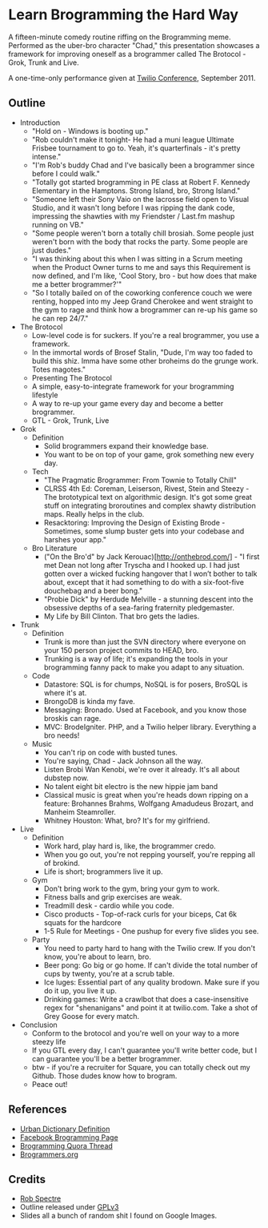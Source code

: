 Learn Brogramming the Hard Way
=====================================

A fifteen-minute comedy routine riffing on the Brogramming meme.  Performed as the uber-bro character "Chad," this presentation showcases a framework for improving oneself as a brogrammer called The Brotocol - Grok, Trunk and Live.

A one-time-only performance given at [Twilio Conference](http://www.twilio.com/conference), September 2011.  


Outline
---------------------------------

- Introduction
    - "Hold on - Windows is booting up."
    - "Rob couldn't make it tonight- He had a muni league Ultimate Frisbee tournament to go to.  Yeah, it's quarterfinals - it's pretty intense."
    - "I'm Rob's buddy Chad and I've basically been a brogrammer since before I could walk."
    - "Totally got started brogramming in PE class at Robert F. Kennedy Elementary in the Hamptons. Strong Island, bro, Strong Island."
    - "Someone left their Sony Vaio on the lacrosse field open to Visual Studio, and it wasn't long before I was ripping the dank code, impressing the shawties with my Friendster / Last.fm mashup running on VB."
    - "Some people weren't born a totally chill brosiah.  Some people just weren't born with the body that rocks the party.  Some people are just dudes."
    - "I was thinking about this when I was sitting in a Scrum meeting when the Product Owner turns to me and says this Requirement is now defined, and I'm like, 'Cool Story, bro - but how does that make me a better brogrammer?'"
    - "So I totally bailed on of the coworking conference couch we were renting, hopped into my Jeep Grand Cherokee and went straight to the gym to rage and think how a brogrammer can re-up his game so he can rep 24/7."    
- The Brotocol
    - Low-level code is for suckers.  If you're a real brogrammer, you use a framework.
    - In the immortal words of Brosef Stalin, "Dude, I'm way too faded to build this shiz. Imma have some other broheims do the grunge work. Totes magotes."
    - Presenting The Brotocol
    - A simple, easy-to-integrate framework for your brogramming lifestyle
    - A way to re-up your game every day and become a better brogrammer.
    - GTL - Grok, Trunk, Live 
- Grok
    - Definition
        - Solid brogrammers expand their knowledge base.
        - You want to be on top of your game, grok something new every day.
    - Tech
        - "The Pragmatic Brogrammer: From Townie to Totally Chill"
        - CLRSS 4th Ed: Coreman, Leiserson, Rivest, Stein and Steezy - The brototypical text on algorithmic design.  It's got some great stuff on integrating broroutines and complex shawty distribution maps.  Really helps in the club.
        - Resacktoring: Improving the Design of Existing Brode - Sometimes, some slump buster gets into your codebase and harshes your app."  
    - Bro Literature
	    - ("On the Bro'd" by Jack Kerouac)[http://onthebrod.com/] - "I first met Dean not long after Tryscha and I hooked up. I had just gotten over a wicked fucking hangover that I won’t bother to talk about, except that it had something to do with a six-foot-five douchebag and a beer bong."
	    - "Probie Dick" by Herdude Melville - a stunning descent into the obsessive depths of a sea-faring fraternity pledgemaster.
	    - My Life by Bill Clinton.  That bro gets the ladies.
- Trunk
    - Definition
        - Trunk is more than just the SVN directory where everyone on your 150 person project commits to HEAD, bro.
        - Trunking is a way of life; it's expanding the tools in your brogramming fanny pack to make you adapt to any situation.
    - Code
        - Datastore: SQL is for chumps, NoSQL is for posers, BroSQL is where it's at.  
        - BrongoDB is kinda my fave.
        - Messaging:  Bronado.  Used at Facebook, and you know those broskis can rage.
        - MVC: BrodeIgniter.  PHP, and a Twilio helper library.  Everything a bro needs!
    - Music
        - You can't rip on code with busted tunes.
        - You're saying, Chad - Jack Johnson all the way.
        - Listen Brobi Wan Kenobi, we're over it already.  It's all about dubstep now.
        - No talent eight bit electro is the new hippie jam band
        - Classical music is great when you're heads down ripping on a feature: Brohannes Brahms, Wolfgang Amadudeus Brozart, and Manheim Steamroller. 
        - Whitney Houston: What, bro?  It's for my girlfriend.
- Live
    - Definition
        - Work hard, play hard is, like, the brogrammer credo.
        - When you go out, you're not repping yourself, you're repping all of brokind.
        - Life is short; brogrammers live it up.
    - Gym
        - Don't bring work to the gym, bring your gym to work.
        - Fitness balls and grip exercises are weak.
        - Treadmill desk - cardio while you code.
        - Cisco products - Top-of-rack curls for your biceps, Cat 6k squats for the hardcore
        - 1-5 Rule for Meetings - One pushup for every five slides you see.
    - Party
       - You need to party hard to hang with the Twilio crew.  If you don't know, you're about to learn, bro.
       - Beer pong: Go big or go home.  If can't divide the total number of cups by twenty, you're at a scrub table.
       - Ice luges: Essential part of any quality brodown.  Make sure if you do it up, you live it up.
       - Drinking games: Write a crawlbot that does a case-insensitive regex for "shenanigans" and point it at twilio.com.  Take a shot of Grey Goose for every match.
- Conclusion
    - Conform to the brotocol and you're well on your way to a more steezy life
    - If you GTL every day, I can't guarantee you'll write better code, but I can guarantee you'll be a better brogrammer. 
    - btw - if you're a recruiter for Square, you can totally check out my Github.  Those dudes know how to brogram.
    - Peace out!
    

References
---------------------------------

* [Urban Dictionary Definition](http://www.urbandictionary.com/define.php?term=brogrammer)
* [Facebook Brogramming Page](http://www.facebook.com/getwiththebrogram)
* [Brogramming Quora Thread](http://www.quora.com/Brogramming/How-does-a-programmer-become-a-brogrammer)
* [Brogrammers.org](http://www.brogrammers.org)



Credits
----------------------------------

* [Rob Spectre](http://www.brooklynhacker.com)
* Outline released under [GPLv3](http://gplv3.fsf.org/)
* Slides all a bunch of random shit I found on Google Images. 